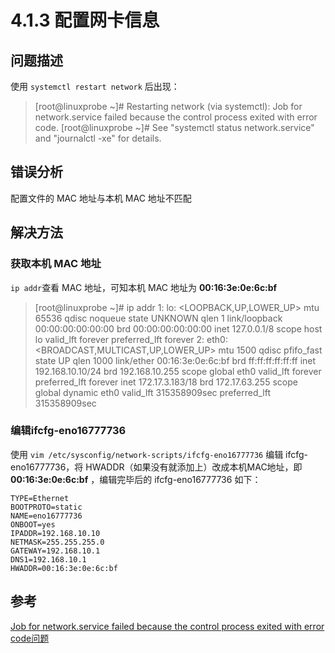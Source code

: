 # 4.1.3 配置网卡信息

## 问题描述

使用 `systemctl restart network` 后出现：

> [root@linuxprobe ~]# Restarting network (via systemctl): Job for network.service failed because the control process exited with error code.
> [root@linuxprobe ~]# See "systemctl status network.service" and "journalctl -xe" for details.

## 错误分析

配置文件的 MAC 地址与本机 MAC 地址不匹配

## 解决方法

### 获取本机 MAC 地址

`ip addr`查看 MAC 地址，可知本机 MAC 地址为 **00:16:3e:0e:6c:bf**

> [root@linuxprobe ~]# ip addr
> 1: lo: <LOOPBACK,UP,LOWER_UP> mtu 65536 qdisc noqueue state UNKNOWN qlen 1
>     link/loopback 00:00:00:00:00:00 brd 00:00:00:00:00:00
>     inet 127.0.0.1/8 scope host lo
>        valid_lft forever preferred_lft forever
> 2: eth0: <BROADCAST,MULTICAST,UP,LOWER_UP> mtu 1500 qdisc pfifo_fast state UP qlen 1000
>     link/ether 00:16:3e:0e:6c:bf brd ff:ff:ff:ff:ff:ff
>     inet 192.168.10.10/24 brd 192.168.10.255 scope global eth0
>        valid_lft forever preferred_lft forever
>     inet 172.17.3.183/18 brd 172.17.63.255 scope global dynamic eth0
>        valid_lft 315358909sec preferred_lft 315358909sec

### 编辑ifcfg-eno16777736

使用 `vim /etc/sysconfig/network-scripts/ifcfg-eno16777736` 编辑 ifcfg-eno16777736，将 HWADDR（如果没有就添加上）改成本机MAC地址，即 **00:16:3e:0e:6c:bf** ，编辑完毕后的 ifcfg-eno16777736 如下：

```
TYPE=Ethernet
BOOTPROTO=static
NAME=eno16777736
ONBOOT=yes
IPADDR=192.168.10.10
NETMASK=255.255.255.0
GATEWAY=192.168.10.1
DNS1=192.168.10.1
HWADDR=00:16:3e:0e:6c:bf
```

## 参考

[Job for network.service failed because the control process exited with error code问题](https://blog.csdn.net/dongfei2033/article/details/81124465)